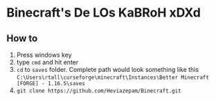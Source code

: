 # Binecraft's De LOs KaBRoH xDXd

## How to


1. Press windows key
2. type `cmd` and hit enter
3. `cd` to `saves` folder. Complete path would look something like this `C:\Users\rtall\curseforge\minecraft\Instances\Better Minecraft [FORGE] - 1.16.5\saves`
4. `git clone https://github.com/Heviazepam/Binecraft.git`

